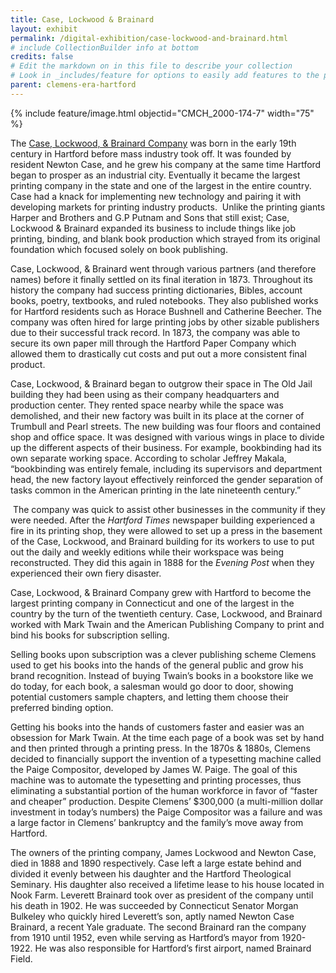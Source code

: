 ```yaml
---
title: Case, Lockwood & Brainard
layout: exhibit
permalink: /digital-exhibition/case-lockwood-and-brainard.html
# include CollectionBuilder info at bottom
credits: false
# Edit the markdown on in this file to describe your collection
# Look in _includes/feature for options to easily add features to the page
parent: clemens-era-hartford
---
```


{% include feature/image.html objectid="CMCH_2000-174-7" width="75" %}

The [Case, Lockwood, & Brainard Company](https://archives.lib.uconn.edu/node/1475415) was born in the early 19th century in Hartford before mass industry took off. It was founded by resident Newton Case, and he grew his company at the same time Hartford began to prosper as an industrial city. Eventually it became the largest printing company in the state and one of the largest in the entire country. Case had a knack for implementing new technology and pairing it with developing markets for printing industry products.  Unlike the printing giants Harper and Brothers and G.P Putnam and Sons that still exist; Case, Lockwood & Brainard expanded its business to include things like job printing, binding, and blank book production which strayed from its original foundation which focused solely on book publishing.

Case, Lockwood, & Brainard went through various partners (and therefore names) before it finally settled on its final iteration in 1873. Throughout its history the company had success printing dictionaries, Bibles, account books, poetry, textbooks, and ruled notebooks. They also published works for Hartford residents such as Horace Bushnell and Catherine Beecher. The company was often hired for large printing jobs by other sizable publishers due to their successful track record. In 1873, the company was able to secure its own paper mill through the Hartford Paper Company which allowed them to drastically cut costs and put out a more consistent final product.

Case, Lockwood, & Brainard began to outgrow their space in The Old Jail building they had been using as their company headquarters and production center. They rented space nearby while the space was demolished, and their new factory was built in its place at the corner of Trumbull and Pearl streets. The new building was four floors and contained shop and office space. It was designed with various wings in place to divide up the different aspects of their business. For example, bookbinding had its own separate working space. According to scholar Jeffrey Makala, “bookbinding was entirely female, including its supervisors and department head, the new factory layout effectively reinforced the gender separation of tasks common in the American printing in the late nineteenth century.”

 The company was quick to assist other businesses in the community if they were needed. After the _Hartford Times_ newspaper building experienced a fire in its printing shop, they were allowed to set up a press in the basement of the Case, Lockwood, and Brainard building for its workers to use to put out the daily and weekly editions while their workspace was being reconstructed. They did this again in 1888 for the _Evening Post_ when they experienced their own fiery disaster.

Case, Lockwood, & Brainard Company grew with Hartford to become the largest printing company in Connecticut and one of the largest in the country by the turn of the twentieth century. Case, Lockwood, and Brainard worked with Mark Twain and the American Publishing Company to print and bind his books for subscription selling. 

Selling books upon subscription was a clever publishing scheme Clemens used to get his books into the hands of the general public and grow his brand recognition. Instead of buying Twain’s books in a bookstore like we do today, for each book, a salesman would go door to door, showing potential customers sample chapters, and letting them choose their preferred binding option. 

Getting his books into the hands of customers faster and easier was an obsession for Mark Twain. At the time each page of a book was set by hand and then printed through a printing press. In the 1870s & 1880s, Clemens decided to financially support the invention of a typesetting machine called the Paige Compositor, developed by James W. Paige. The goal of this machine was to automate the typesetting and printing processes, thus eliminating a substantial portion of the human workforce in favor of “faster and cheaper” production. Despite Clemens’ $300,000 (a multi-million dollar investment in today’s numbers) the Paige Compositor was a failure and was a large factor in Clemens’ bankruptcy and the family’s move away from Hartford. 

The owners of the printing company, James Lockwood and Newton Case, died in 1888 and 1890 respectively. Case left a large estate behind and divided it evenly between his daughter and the Hartford Theological Seminary. His daughter also received a lifetime lease to his house located in Nook Farm. Leverett Brainard took over as president of the company until his death in 1902. He was succeeded by Connecticut Senator Morgan Bulkeley who quickly hired Leverett’s son, aptly named Newton Case Brainard, a recent Yale graduate. The second Brainard ran the company from 1910 until 1952, even while serving as Hartford’s mayor from 1920-1922. He was also responsible for Hartford’s first airport, named Brainard Field. 